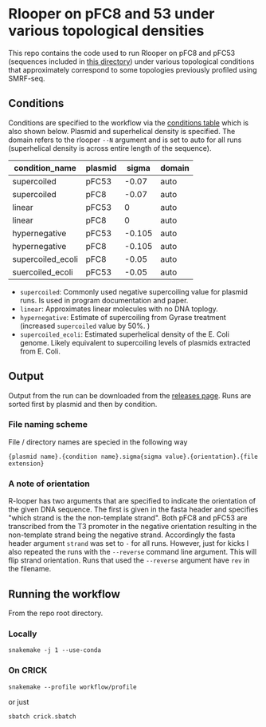 # Rlooper on pFC8 and 53 under various topological densities

This repo contains the code used to run Rlooper on pFC8 and pFC53 
(sequences included in [this directory](workflow/data)) under various
topological conditions that approximately correspond to some
topologies previously profiled using SMRF-seq.

## Conditions

Conditions are specified to the workflow via the [conditions table](workflow/conditions.tsv) which is also shown below. Plasmid and
superhelical density is specified. The domain refers to the rlooper
`--N` argument and is set to auto for all runs (superhelical density is across entire length of the sequence). 

| condition_name    | plasmid | sigma  | domain |
|-------------------|---------|--------|--------|
| supercoiled       | pFC53   | -0.07  | auto   |
| supercoiled       | pFC8    | -0.07  | auto   |
| linear            | pFC53   | 0      | auto   |
| linear            | pFC8    | 0      | auto   |
| hypernegative     | pFC53   | -0.105 | auto   |
| hypernegative     | pFC8    | -0.105 | auto   |
| supercoiled_ecoli | pFC8    | -0.05  | auto   |
| suercoiled_ecoli  | pFC53   | -0.05  | auto   |

- `supercoiled`: Commonly used negative supercoiling value for plasmid runs. Is used in program documentation and paper. 
- `linear`: Approximates linear molecules with no DNA toplogy.
- `hypernegative`: Estimate of supercoiling from Gyrase treatment (increased `supercoiled` value by 50%. )
- `supercoiled_ecoli`: Estimated superhelical density of the E. Coli genome. Likely equivalent to supercoiling levels of plasmids extracted
from E. Coli. 

## Output

Output from the run can be downloaded from the [releases page](). Runs are
sorted first by plasmid and then by condition.

### File naming scheme

File / directory names are specied in the following way

`{plasmid name}.{condition name}.sigma{sigma value}.{orientation}.{file extension}`

### A note of orientation

R-looper has two arguments that are specified to indicate the orientation of the given DNA sequence. The first is given in the
fasta header and specifies "which strand is the the non-template strand". Both pFC8 and pFC53 are transcribed from the T3 promoter
in the negative orientation resulting in the non-template strand
being the negative strand. Accordingly the fasta header argument `strand` was set to `-` for all runs. However, just for kicks I also repeated the runs with the `--reverse` command line argument. This
will flip strand orientation. Runs that used the `--reverse` argument
have `rev` in the filename.

## Running the workflow

From the repo root directory.

### Locally

`snakemake -j 1 --use-conda`

### On CRICK

`snakemake --profile workflow/profile`

or just

`sbatch crick.sbatch`

